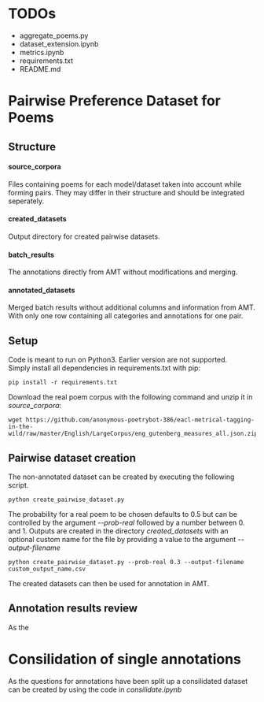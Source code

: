 # TODOs
- aggregate_poems.py
- dataset_extension.ipynb
- metrics.ipynb
- requirements.txt
- README.md

# Pairwise Preference Dataset for Poems
## Structure

#### source_corpora
Files containing poems for each model/dataset taken into account while forming pairs. They may differ in their structure and should be integrated seperately.
#### created_datasets
Output directory for created pairwise datasets.

#### batch_results
The annotations directly from AMT without modifications and merging.

#### annotated_datasets
Merged batch results without additional columns and information from AMT. With only one row containing all categories and annotations for one pair.

## Setup
Code is meant to run on Python3. Earlier version are not supported.<br>
Simply install all dependencies in requirements.txt with pip:
```
pip install -r requirements.txt
```
Download the real poem corpus with the following command and unzip it in *source_corpora*:
```shell
wget https://github.com/anonymous-poetrybot-386/eacl-metrical-tagging-in-the-wild/raw/master/English/LargeCorpus/eng_gutenberg_measures_all.json.zip
```
## Pairwise dataset creation
The non-annotated dataset can be created by executing the following script.
```
python create_pairwise_dataset.py
```
The probability for a real poem to be chosen defaults to 0.5 but can be controlled by the argument *--prob-real* followed by a number between 0. and 1. Outputs are created in the directory *created_datasets*  with an optional custom name for the file by providing a value to the argument *--output-filename*
```
python create_pairwise_dataset.py --prob-real 0.3 --output-filename custom_output_name.csv
```

The created datasets can then be used for annotation in AMT.

## Annotation results review
As the  

# Consilidation of single annotations
As the questions for annotations have been split up a consilidated dataset can be created by using the code in *consilidate.ipynb*

